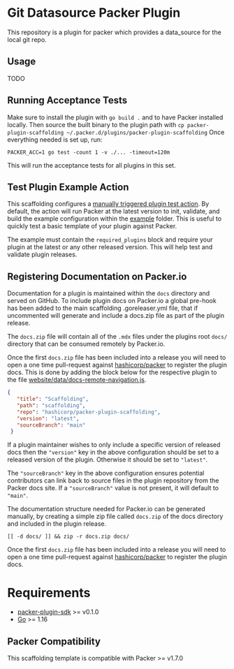 # Git Datasource Packer Plugin

This repository is a plugin for packer which provides a data_source for the local git repo.

## Usage
TODO

## Running Acceptance Tests

Make sure to install the plugin with `go build .` and to have Packer installed locally.
Then source the built binary to the plugin path with `cp packer-plugin-scaffolding ~/.packer.d/plugins/packer-plugin-scaffolding`
Once everything needed is set up, run:
```
PACKER_ACC=1 go test -count 1 -v ./... -timeout=120m
```

This will run the acceptance tests for all plugins in this set.

## Test Plugin Example Action

This scaffolding configures a [manually triggered plugin test action](/.github/workflows/test-plugin-example.yml).
By default, the action will run Packer at the latest version to init, validate, and build the example configuration
within the [example](example) folder. This is useful to quickly test a basic template of your plugin against Packer.

The example must contain the `required_plugins` block and require your plugin at the latest or any other released version.
This will help test and validate plugin releases.

## Registering Documentation on Packer.io

Documentation for a plugin is maintained within the `docs` directory and served on GitHub.
To include plugin docs on Packer.io a global pre-hook has been added to the main scaffolding .goreleaser.yml file, that if uncommented will generate and include a docs.zip file as part of the plugin release.

The `docs.zip` file will contain all of the `.mdx` files under the plugins root `docs/` directory that can be consumed remotely by Packer.io.

Once the first `docs.zip` file has been included into a release you will need to open a one time pull-request against [hashicorp/packer](https://github.com/hashicorp/packer) to register the plugin docs.
This is done by adding the block below for the respective plugin to the file [website/data/docs-remote-navigation.js](https://github.com/hashicorp/packer/blob/master/website/data/docs-remote-plugins.json).

```json
{
   "title": "Scaffolding",
   "path": "scaffolding",
   "repo": "hashicorp/packer-plugin-scaffolding",
   "version": "latest",
   "sourceBranch": "main"
 }
```

If a plugin maintainer wishes to only include a specific version of released docs then the `"version"` key in the above configuration should be set to a released version of the plugin. Otherwise it should be set to `"latest"`.

The `"sourceBranch"` key in the above configuration ensures potential contributors can link back to source files in the plugin repository from the Packer docs site. If a `"sourceBranch"` value is not present, it will default to `"main"`. 

The documentation structure needed for Packer.io can be generated manually, by creating a simple zip file called `docs.zip` of the docs directory and included in the plugin release.

```/bin/bash
[[ -d docs/ ]] && zip -r docs.zip docs/
```

Once the first `docs.zip` file has been included into a release you will need to open a one time pull-request against [hashicorp/packer](https://github.com/hashicorp/packer) to register the plugin docs.

# Requirements

-	[packer-plugin-sdk](https://github.com/hashicorp/packer-plugin-sdk) >= v0.1.0
-	[Go](https://golang.org/doc/install) >= 1.16

## Packer Compatibility
This scaffolding template is compatible with Packer >= v1.7.0
